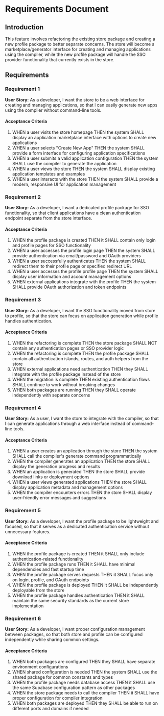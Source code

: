 # Requirements Document

## Introduction

This feature involves refactoring the existing store package and creating a new profile package to better separate concerns. The store will become a marketplace/generator interface for creating and managing applications using the compiler, while the new profile package will handle the SSO provider functionality that currently exists in the store.

## Requirements

### Requirement 1

**User Story:** As a developer, I want the store to be a web interface for creating and managing applications, so that I can easily generate new apps using the compiler without command-line tools.

#### Acceptance Criteria

1. WHEN a user visits the store homepage THEN the system SHALL display an application marketplace interface with options to create new applications
2. WHEN a user selects "Create New App" THEN the system SHALL provide a form interface for configuring application specifications
3. WHEN a user submits a valid application configuration THEN the system SHALL use the compiler to generate the application
4. WHEN a user views the store THEN the system SHALL display existing application templates and examples
5. WHEN a user interacts with the store THEN the system SHALL provide a modern, responsive UI for application management

### Requirement 2

**User Story:** As a developer, I want a dedicated profile package for SSO functionality, so that client applications have a clean authentication endpoint separate from the store interface.

#### Acceptance Criteria

1. WHEN the profile package is created THEN it SHALL contain only login and profile pages for SSO functionality
2. WHEN a user accesses the profile login page THEN the system SHALL provide authentication via email/password and OAuth providers
3. WHEN a user successfully authenticates THEN the system SHALL redirect them to their profile page or specified redirect URL
4. WHEN a user accesses the profile profile page THEN the system SHALL display user information and account management options
5. WHEN external applications integrate with the profile THEN the system SHALL provide OAuth authorization and token endpoints

### Requirement 3

**User Story:** As a developer, I want the SSO functionality moved from store to profile, so that the store can focus on application generation while profile handles authentication.

#### Acceptance Criteria

1. WHEN the refactoring is complete THEN the store package SHALL NOT contain any authentication pages or SSO provider logic
2. WHEN the refactoring is complete THEN the profile package SHALL contain all authentication islands, routes, and auth helpers from the store
3. WHEN external applications need authentication THEN they SHALL integrate with the profile package instead of the store
4. WHEN the migration is complete THEN existing authentication flows SHALL continue to work without breaking changes
5. WHEN both packages are running THEN they SHALL operate independently with separate concerns

### Requirement 4

**User Story:** As a user, I want the store to integrate with the compiler, so that I can generate applications through a web interface instead of command-line tools.

#### Acceptance Criteria

1. WHEN a user creates an application through the store THEN the system SHALL call the compiler's generate command programmatically
2. WHEN the compiler generates an application THEN the store SHALL display the generation progress and results
3. WHEN an application is generated THEN the store SHALL provide download links or deployment options
4. WHEN a user views generated applications THEN the store SHALL display application metadata and management options
5. WHEN the compiler encounters errors THEN the store SHALL display user-friendly error messages and suggestions

### Requirement 5

**User Story:** As a developer, I want the profile package to be lightweight and focused, so that it serves as a dedicated authentication service without unnecessary features.

#### Acceptance Criteria

1. WHEN the profile package is created THEN it SHALL only include authentication-related functionality
2. WHEN the profile package runs THEN it SHALL have minimal dependencies and fast startup time
3. WHEN the profile package serves requests THEN it SHALL focus only on login, profile, and OAuth endpoints
4. WHEN the profile package is deployed THEN it SHALL be independently deployable from the store
5. WHEN the profile package handles authentication THEN it SHALL maintain the same security standards as the current store implementation

### Requirement 6

**User Story:** As a developer, I want proper configuration management between packages, so that both store and profile can be configured independently while sharing common settings.

#### Acceptance Criteria

1. WHEN both packages are configured THEN they SHALL have separate environment configurations
2. WHEN shared configuration is needed THEN the system SHALL use the shared package for common constants and types
3. WHEN the profile package needs database access THEN it SHALL use the same Supabase configuration pattern as other packages
4. WHEN the store package needs to call the compiler THEN it SHALL have proper configuration for compiler integration
5. WHEN both packages are deployed THEN they SHALL be able to run on different ports and domains if needed